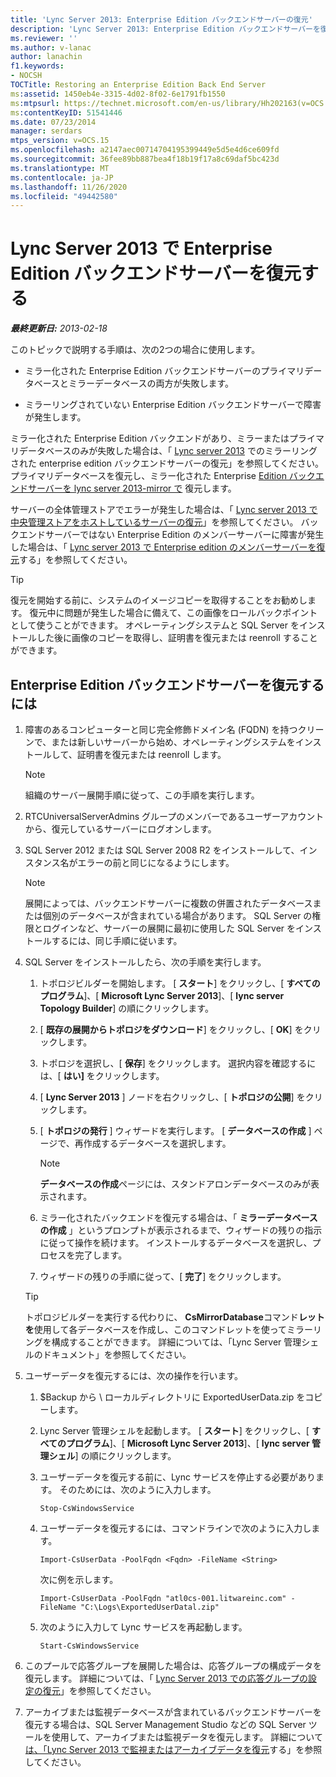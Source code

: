```yaml
---
title: 'Lync Server 2013: Enterprise Edition バックエンドサーバーの復元'
description: 'Lync Server 2013: Enterprise Edition バックエンドサーバーを復元します。'
ms.reviewer: ''
ms.author: v-lanac
author: lanachin
f1.keywords:
- NOCSH
TOCTitle: Restoring an Enterprise Edition Back End Server
ms:assetid: 1450eb4e-3315-4d02-8f02-6e1791fb1550
ms:mtpsurl: https://technet.microsoft.com/en-us/library/Hh202163(v=OCS.15)
ms:contentKeyID: 51541446
ms.date: 07/23/2014
manager: serdars
mtps_version: v=OCS.15
ms.openlocfilehash: a2147aec00714704195399449e5d5e4d6ce609fd
ms.sourcegitcommit: 36fee89bb887bea4f18b19f17a8c69daf5bc423d
ms.translationtype: MT
ms.contentlocale: ja-JP
ms.lasthandoff: 11/26/2020
ms.locfileid: "49442580"
---
```

# <a name="restoring-an-enterprise-edition-back-end-server-in-lync-server-2013"></a>Lync Server 2013 で Enterprise Edition バックエンドサーバーを復元する

<div data-xmlns="http://www.w3.org/1999/xhtml">

<div class="topic" data-xmlns="http://www.w3.org/1999/xhtml" data-msxsl="urn:schemas-microsoft-com:xslt" data-cs="https://msdn.microsoft.com/">

<div data-asp="https://msdn2.microsoft.com/asp">



</div>

<div id="mainSection">

<div id="mainBody">

<span> </span>

_**最終更新日:** 2013-02-18_

このトピックで説明する手順は、次の2つの場合に使用します。

  - ミラー化された Enterprise Edition バックエンドサーバーのプライマリデータベースとミラーデータベースの両方が失敗します。

  - ミラーリングされていない Enterprise Edition バックエンドサーバーで障害が発生します。

ミラー化された Enterprise Edition バックエンドがあり、ミラーまたはプライマリデータベースのみが失敗した場合は、「 [Lync server 2013](lync-server-2013-restoring-a-mirrored-enterprise-edition-back-end-server-primary.md) でのミラーリングされた enterprise edition バックエンドサーバーの復元」を参照してください。プライマリデータベースを復元し、ミラー化された Enterprise [Edition バックエンドサーバーを lync server 2013-mirror で](lync-server-2013-restoring-a-mirrored-enterprise-edition-back-end-server-mirror.md) 復元します。

サーバーの全体管理ストアでエラーが発生した場合は、「 [Lync server 2013 で中央管理ストアをホストしているサーバーの復元](lync-server-2013-restoring-the-server-hosting-the-central-management-store.md)」を参照してください。 バックエンドサーバーではない Enterprise Edition のメンバーサーバーに障害が発生した場合は、「 [Lync server 2013 で Enterprise edition のメンバーサーバーを復元](lync-server-2013-restoring-an-enterprise-edition-member-server.md)する」を参照してください。

<div>


> [!TIP]  
> 復元を開始する前に、システムのイメージコピーを取得することをお勧めします。 復元中に問題が発生した場合に備えて、この画像をロールバックポイントとして使うことができます。 オペレーティングシステムと SQL Server をインストールした後に画像のコピーを取得し、証明書を復元または reenroll することができます。



</div>

<div>

## <a name="to-restore-an-enterprise-edition-back-end-server"></a>Enterprise Edition バックエンドサーバーを復元するには

1.  障害のあるコンピューターと同じ完全修飾ドメイン名 (FQDN) を持つクリーンで、または新しいサーバーから始め、オペレーティングシステムをインストールして、証明書を復元または reenroll します。
    
    <div>
    

    > [!NOTE]  
    > 組織のサーバー展開手順に従って、この手順を実行します。

    
    </div>

2.  RTCUniversalServerAdmins グループのメンバーであるユーザーアカウントから、復元しているサーバーにログオンします。

3.  SQL Server 2012 または SQL Server 2008 R2 をインストールして、インスタンス名がエラーの前と同じになるようにします。
    
    <div>
    

    > [!NOTE]  
    > 展開によっては、バックエンドサーバーに複数の併置されたデータベースまたは個別のデータベースが含まれている場合があります。 SQL Server の権限とログインなど、サーバーの展開に最初に使用した SQL Server をインストールするには、同じ手順に従います。

    
    </div>

4.  SQL Server をインストールしたら、次の手順を実行します。
    
    1.  トポロジビルダーを開始します。 [ **スタート**] をクリックし、[ **すべてのプログラム**]、[ **Microsoft Lync Server 2013**]、[ **lync server Topology Builder**] の順にクリックします。
    
    2.  [ **既存の展開からトポロジをダウンロード**] をクリックし、[ **OK**] をクリックします。
    
    3.  トポロジを選択し、[ **保存**] をクリックします。 選択内容を確認するには、[ **はい]** をクリックします。
    
    4.  [ **Lync Server 2013** ] ノードを右クリックし、[ **トポロジの公開**] をクリックします。
    
    5.  [ **トポロジの発行** ] ウィザードを実行します。 [ **データベースの作成** ] ページで、再作成するデータベースを選択します。
        
        <div>
        

        > [!NOTE]  
        > <STRONG>データベースの作成</STRONG>ページには、スタンドアロンデータベースのみが表示されます。

        
        </div>
    
    6.  ミラー化されたバックエンドを復元する場合は、「 **ミラーデータベースの作成** 」というプロンプトが表示されるまで、ウィザードの残りの指示に従って操作を続けます。 インストールするデータベースを選択し、プロセスを完了します。
    
    7.  ウィザードの残りの手順に従って、[ **完了**] をクリックします。
    
    <div>
    

    > [!TIP]  
    > トポロジビルダーを実行する代わりに、 <STRONG>CsMirrorDatabase</STRONG>コマンド<STRONG>レットを</STRONG>使用して各データベースを作成し、このコマンドレットを使ってミラーリングを構成することができます。 詳細については、「Lync Server 管理シェルのドキュメント」を参照してください。

    
    </div>

5.  ユーザーデータを復元するには、次の操作を行います。
    
    1.  $Backup から \\ ローカルディレクトリに ExportedUserData.zip をコピーします。
    
    2.  Lync Server 管理シェルを起動します。 [ **スタート**] をクリックし、[ **すべてのプログラム**]、[ **Microsoft Lync Server 2013**]、[ **lync server 管理シェル**] の順にクリックします。
    
    3.  ユーザーデータを復元する前に、Lync サービスを停止する必要があります。 そのためには、次のように入力します。
        
            Stop-CsWindowsService
    
    4.  ユーザーデータを復元するには、コマンドラインで次のように入力します。
        
            Import-CsUserData -PoolFqdn <Fqdn> -FileName <String>
        
        次に例を示します。
        
            Import-CsUserData -PoolFqdn "atl0cs-001.litwareinc.com" -FileName "C:\Logs\ExportedUserDatal.zip"
    
    5.  次のように入力して Lync サービスを再起動します。
        
            Start-CsWindowsService

6.  このプールで応答グループを展開した場合は、応答グループの構成データを復元します。 詳細については、「 [Lync Server 2013 での応答グループの設定の復元](lync-server-2013-restoring-response-group-settings.md)」を参照してください。

7.  アーカイブまたは監視データベースが含まれているバックエンドサーバーを復元する場合は、SQL Server Management Studio などの SQL Server ツールを使用して、アーカイブまたは監視データを復元します。 詳細について [は、「Lync Server 2013 で監視またはアーカイブデータを復元](lync-server-2013-restoring-monitoring-or-archiving-data.md)する」を参照してください。

</div>

</div>

<span> </span>

</div>

</div>

</div>

